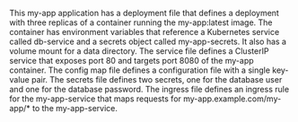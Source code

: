 This my-app application has a deployment file that defines a deployment with three replicas of a container running the my-app:latest image. The container has environment variables that reference a Kubernetes service called db-service and a secrets object called my-app-secrets. It also has a volume mount for a data directory. The service file defines a ClusterIP service that exposes port 80 and targets port 8080 of the my-app container. The config map file defines a configuration file with a single key-value pair. The secrets file defines two secrets, one for the database user and one for the database password. The ingress file defines an ingress rule for the my-app-service that maps requests for my-app.example.com/my-app/* to the my-app-service.
